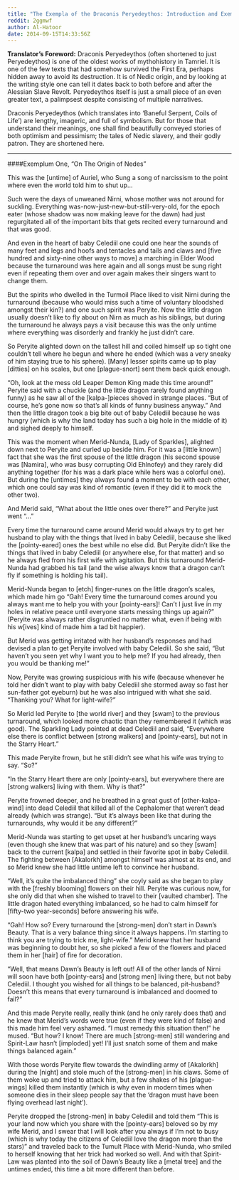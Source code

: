 ```yaml
---
title: "The Exempla of the Draconis Peryedeythos: Introduction and Exemplum One"
reddit: 2ggmwf
author: Al-Hatoor
date: 2014-09-15T14:33:56Z
---
```


**Translator’s Foreword:** Draconis Peryedeythos (often shortened to just Peryedeythos) is one of the oldest works of mythohistory in Tamriel. It is one of the few texts that had somehow survived the First Era, perhaps hidden away to avoid its destruction. It is of Nedic origin, and by looking at the writing style one can tell it dates back to both before and after the Alessian Slave Revolt. Peryedeythos itself is just a small piece of an even greater text, a palimpsest despite consisting of multiple narratives.

Draconis Peryedeythos (which translates into ‘Baneful Serpent, Coils of Life’) are lengthy, imageric, and full of symbolism. But for those that understand their meanings, one shall find beautifully conveyed stories of both optimism and pessimism; the tales of Nedic slavery, and their godly patron. They are shortened here.
___________________________________________________________

####Exemplum One, “On The Origin of Nedes”

This was the [untime] of Auriel, who Sung a song of narcissism to the point where even the world told him to shut up…

Such were the days of unweaned Nirni, whose mother was not around for suckling. Everything was-now-just-new-but-still-very-old, for the epoch eater (whose shadow was now making leave for the dawn) had just regurgitated all of the important bits that gets recited every turnaround and that was good.

And even in the heart of baby Celediil one could one hear the sounds of many feet and legs and hoofs and tentacles and tails and claws and [five hundred and sixty-nine other ways to move] a marching in Elder Wood because the turnaround was here again and all songs must be sung right even if repeating them over and over again makes their singers want to change them.

But the spirits who dwelled in the Turmoil Place liked to visit Nirni during the turnaround (because who would miss such a time of voluntary bloodshed amongst their kin?) and one such spirit was Peryite. Now the little dragon usually doesn’t like to fly about on Nirn as much as his siblings, but during the turnaround he always pays a visit because this was the only untime where everything was disorderly and frankly he just didn’t care.

So Peryite alighted down on the tallest hill and coiled himself up so tight one couldn’t tell where he begun and where he ended (which was a very sneaky of him staying true to his sphere). [Many] lesser spirits came up to play [ditties] on his scales, but one [plague-snort] sent them back quick enough.

“Oh, look at the mess old Leaper Demon King made this time around!” Peryite said with a chuckle (and the little dragon rarely found anything funny) as he saw all of the [kalpa-]pieces shoved in strange places. “But of course, he’s gone now so that’s all kinds of funny business anyway.” And then the little dragon took a big bite out of baby Celediil because he was hungry (which is why the land today has such a big hole in the middle of it) and sighed deeply to himself.

This was the moment when Merid-Nunda, [Lady of Sparkles], alighted down next to Peryite and curled up beside him. For it was a [little known] fact that she was the first spouse of the little dragon (his second spouse was [Namira], who was busy corrupting Old Ehlnofey) and they rarely did anything together (for his was a dark place while hers was a colorful one). But during the [untimes] they always found a moment to be with each other, which one could say was kind of romantic (even if they did it to mock the other two).

And Merid said, “What about the little ones over there?” and Peryite just went “…”

Every time the turnaround came around Merid would always try to get her husband to play with the things that lived in baby Celediil, because she liked the [pointy-eared] ones the best while no else did. But Peryite didn’t like the things that lived in baby Celediil (or anywhere else, for that matter) and so he always fled from his first wife with agitation. But this turnaround Merid-Nunda had grabbed his tail (and the wise always know that a dragon can’t fly if something is holding his tail).

Merid-Nunda began to [etch] finger-runes on the little dragon’s scales, which made him go “Gah! Every time the turnaround comes around you always want me to help you with your [pointy-ears]! Can’t I just live in my holes in relative peace until everyone starts messing things up again?” (Peryite was always rather disgruntled no matter what, even if being with his w[ives] kind of made him a tad bit happier).

But Merid was getting irritated with her husband’s responses and had devised a plan to get Peryite involved with baby Celediil. So she said, “But haven’t you seen yet why I want you to help me? If you had already, then you would be thanking me!”

Now, Peryite was growing suspicious with his wife (because whenever he told her didn’t want to play with baby Celediil she stormed away so fast her sun-father got eyeburn) but he was also intrigued with what she said. “Thanking you? What for light-wife?”

So Merid led Peryite to [the world river] and they [swam] to the previous turnaround, which looked more chaotic than they remembered it (which was good). The Sparkling Lady pointed at dead Celediil and said, “Everywhere else there is conflict between [strong walkers] and [pointy-ears], but not in the Starry Heart.”

This made Peryite frown, but he still didn’t see what his wife was trying to say. “So?”

“In the Starry Heart there are only [pointy-ears], but everywhere there are [strong walkers] living with them. Why is that?”

Peryite frowned deeper, and he breathed in a great gust of [other-kalpa-wind] into dead Celediil that killed all of the Cephalomer that weren’t dead already (which was strange). “But it’s always been like that during the turnarounds, why would it be any different?”

Merid-Nunda was starting to get upset at her husband’s uncaring ways (even though she knew that was part of his nature) and so they [swam] back to the current [kalpa] and settled in their favorite spot in baby Celediil. The fighting between [Akalorkh] amongst himself was almost at its end, and so Merid knew she had little untime left to convince her husband.

“Well, it’s quite the imbalanced thing” she coyly said as she began to play with the [freshly blooming] flowers on their hill. Peryite was curious now, for she only did that when she wished to travel to their [vaulted chamber]. The little dragon hated everything imbalanced, so he had to calm himself for [fifty-two year-seconds] before answering his wife.

“Gah! How so? Every turnaround the [strong-men] don’t start in Dawn’s Beauty. That is a very balance thing since it always happens. I’m starting to think you are trying to trick me, light-wife.” Merid knew that her husband was beginning to doubt her, so she picked a few of the flowers and placed them in her [hair] of fire for decoration.

“Well, that means Dawn’s Beauty is left out! All of the other lands of Nirni will soon have both [pointy-ears] and [strong men] living there, but not baby Celediil. I thought you wished for all things to be balanced, pit-husband? Doesn’t this means that every turnaround is imbalanced and doomed to fail?”

And this made Peryite really, really think (and he only rarely does that) and he knew that Merid’s words were true (even if they were kind of false) and this made him feel very ashamed. “I must remedy this situation then!” he mused. “But how? I know! There are much [strong-men] still wandering and Spirit-Law hasn’t [imploded] yet! I’ll just snatch some of them and make things balanced again.”

With those words Peryite flew towards the dwindling army of [Akalorkh] during the [night] and stole much of the [strong-men] in his claws. Some of them woke up and tried to attack him, but a few shakes of his [plague-wings] killed them instantly (which is why even in modern times when someone dies in their sleep people say that the ‘dragon must have been flying overhead last night’).

Peryite dropped the [strong-men] in baby Celediil and told them “This is your land now which you share with the [pointy-ears] beloved so by my wife Merid, and I swear that I will look after you always if I’m not to busy (which is why today the citizens of Celediil love the dragon more than the stars)” and traveled back to the Tumult Place with Merid-Nunda, who smiled to herself knowing that her trick had worked so well. And with that Spirit-Law was planted into the soil of Dawn’s Beauty like a [metal tree] and the untimes ended, this time a bit more different than before.

